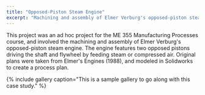 ```yaml
---
title: "Opposed-Piston Steam Engine"
excerpt: "Machining and assembly of Elmer Verburg's opposed-piston steam engine."
---
```


This project was an ad hoc project for the ME 355 Manufacturing Processes course, and involved the machining and assembly of Elmer Verburg's opposed-piston steam engine. The engine features two opposed pistons driving the shaft and flywheel by feeding steam or compressed air. Original plans were taken from Elmer's Engines (1988), and modeled in Solidworks to create a process plan.

{% include gallery caption="This is a sample gallery to go along with this case study." %}

